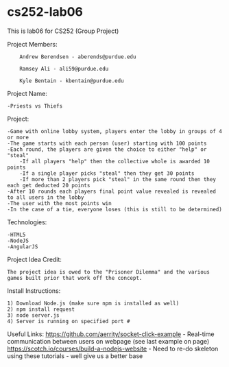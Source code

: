 # cs252-lab06
This is lab06 for CS252 (Group Project)

Project Members:

		Andrew Berendsen - aberends@purdue.edu

		Ramsey Ali - ali59@purdue.edu

		Kyle Bentain - kbentain@purdue.edu
  
  Project Name:
  
    -Priests vs Thiefs
  
  Project:
  
    -Game with online lobby system, players enter the lobby in groups of 4 or more
    -The game starts with each person (user) starting with 100 points
    -Each round, the players are given the choice to either "help" or "steal" 
    	-If all players "help" then the collective whole is awarded 10 points
    	-If a single player picks "steal" then they get 30 points
    	-If more than 2 players pick "steal" in the same round then they each get deducted 20 points
    -After 10 rounds each players final point value revealed is revealed to all users in the lobby
    -The user with the most points win
    -In the case of a tie, everyone loses (this is still to be determined)
  
  Technologies:
  
    -HTML5
    -NodeJS
    -AngularJS
    
Project Idea Credit:

    The project idea is owed to the "Prisoner Dilemma" and the various games built prior that work off the concept.
    
Install Instructions:

	1) Download Node.js (make sure npm is installed as well)
	2) npm install request
	3) node server.js
	4) Server is running on specified port #
	
Useful Links:
https://github.com/aerrity/socket-click-example - Real-time communication between users on webpage (see last example on page)
https://scotch.io/courses/build-a-nodejs-website - Need to re-do skeleton using these tutorials - well give us a better base
